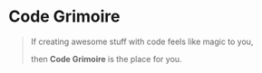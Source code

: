 # Code Grimoire

>If creating awesome stuff with code feels like magic to you,
>
>then **Code Grimoire** is the place for you.
